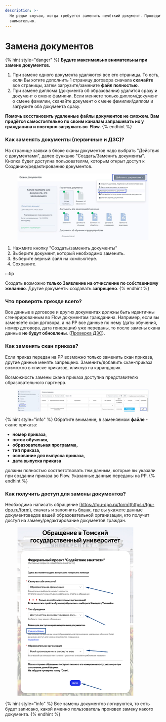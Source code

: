```yaml
---
description: >-
  Не редки случаи, когда требуется заменить нечёткий документ. Проводите замену
  внимательно.
---
```


# Замена документов

{% hint style="danger" %}
**Будьте максимально внимательны при замене документов.**&#x20;

1. При замене одного документа удаляются все его страницы. То есть, если Вы хотите дополнить 1 страницу договора сначала **скачайте** все страницы, затем загрузите/замените **файл полностью**.
2. При замене диплома (документа об образовании) удалится сразу и документ о смене фамилии. Если меняете только диплом/документ о смене фамилии, скачайте документ о смене фамилии/диплом и загрузите оба документа сразу.

**Помочь восстановить удаленные файлы документов не сможем. Вам придётся самостоятельно по своим каналам запрашивать их у гражданина и повторно загружать во  Flow.**
{% endhint %}

### Как заменять документы (первичные и ДЗС)?

На странице заявки в блоке сканы документов надо выбрать "Действия с документами", далее функцию "Создать/Заменить документы". Кнопка будет доступна пользователям, которым открыт доступ к Созданию/редактированию документов.

<figure><img src="../.gitbook/assets/photo_2024-04-26 15.04.39.jpeg" alt=""><figcaption></figcaption></figure>

1. Нажмите кнопку "Создать/заменить документы"
2. Выберите документ, который необходимо заменить.&#x20;
3. Выберите верный файл на компьютере.
4. Сохраните.

:::tip

Создать возможно **только Заявление на отчисление по собственному желанию**. Другие документы создавать **запрещено**.
{% endhint %}

### Что проверять прежде всего?

Все данные в договоре и других документах должны быть идентичны сгенерированным  во Flow документам гражданина. Например, если вы заменяете скан договора, а на РР все данные по нему (даты обучения, номер договора, дата генерации) уже переданы, то после замены скана данные **не будут обновлены**. ([Проверка ДЗС](proverka-dokumentov/)).

### Как заменять скан приказа?

Если приказ передан на РР возможно только заменить скан приказа, другие данные менять запрещено. Заменить/добавить скан-приказа возможно в списке приказов, кликнув на карандашик.

Возможность замены скана приказа  доступна представителю образовательного партнера.

<figure><img src="../.gitbook/assets/photo_2024-04-26 15.06.07.jpeg" alt=""><figcaption></figcaption></figure>

{% hint style="info" %}
Обратите внимание, в заменяемом **файле** - скане приказа:

* **номер приказа**,
* **поток обучения**,
* **образовательная программа,**
* **тип приказа,**
* **основание для выпуска приказа,**
* **дата выпуска приказа**

должны полностью соответствовать тем данным, которые вы указали при создании приказа во Flow. Указанные данные переданы на РР.
{% endhint %}

### Как получить доступ для замены документов?

Необходимо написать обращение [https://tgu-dpo.ru/form](https://tgu-dpo.ru/form), скачать и заполнить [бланк](https://docs.google.com/document/d/1lU2tVwDKBB_V_Dv718ETFPNbllp5j0CY/edit?usp=sharing\&ouid=114670627208098431049\&rtpof=true\&sd=true), где вы укажете данные документоведов вашей образовательной организации, кто получит доступ на замену/редактирование документов граждан.&#x20;

<figure><img src="../.gitbook/assets/image (212).png" alt="" width="375"><figcaption></figcaption></figure>

{% hint style="info" %}
Все замены документов логируются, то есть будет записано, какой именно пользователь произвел замену какого документа.&#x20;
{% endhint %}
